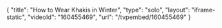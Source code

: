{
    "title": "How to Wear Khakis in Winter",
    "type": "solo",
    "layout": "iframe-static",
    "videoId": "160455469",
    "url": "\/tvpembed\/160455469"
}